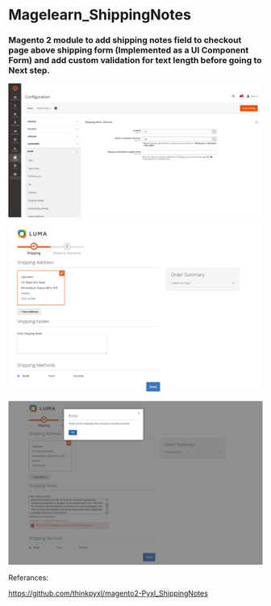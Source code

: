 # Magelearn_ShippingNotes
### Magento 2 module to add shipping notes field to checkout page above shipping form (Implemented as a UI Component Form) and add custom validation for text length before going to Next step.

![configuration](/assets/image.png)

![Checkout.png](/assets/image_1.png)

![Checkout-1.png](/assets/image_2.png)

Referances:

https://github.com/thinkpyxl/magento2-Pyxl_ShippingNotes

